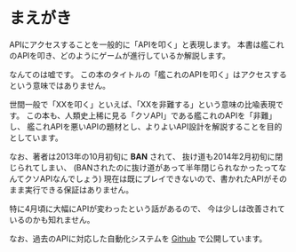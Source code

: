 # まえがき

APIにアクセスすることを一般的に「APIを叩く」と表現します。
本書は艦これのAPIを叩き、どのようにゲームが進行しているか解説します。

なんてのは嘘です。
この本のタイトルの「艦これのAPIを叩く」はアクセスするという意味ではありません。

世間一般で「XXを叩く」といえば、「XXを非難する」という意味の比喩表現です。
この本も、人類史上稀に見る「クソAPI」である艦これのAPIを「非難」し、
艦これAPIを悪いAPIの題材とし、よりよいAPI設計を解説することを目的としています。

なお、著者は2013年の10月初旬に **BAN** されて、
抜け道も2014年2月初旬に閉じられてしまい、
(BANされたのに抜け道があって半年閉じられなかったってなんてクソAPIなんでしょう)
現在は既にプレイできないので、書かれたAPIがそのまま実行できる保証はありません。

特に4月頃に大幅にAPIが変わったという話があるので、
今は少しは改善されているのかも知れません。

なお、過去のAPIに対応した自動化システムを [Github](https://github.com/masarakki/IJN48) で公開しています。
